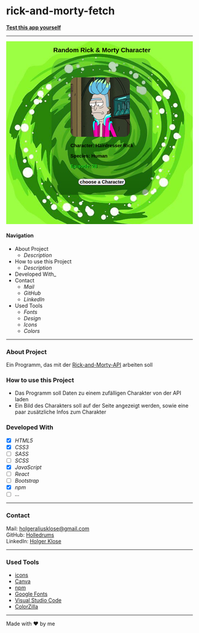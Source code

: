 # rick-and-morty-fetch

**[Test this app yourself](https://holledrums.github.io/randomRickAndMorty/)**

---

![screenshot page](./img/pageR%26M.png)

#### Navigation

- About Project
  - _Description_
- How to use this Project
  - _Description_
- Developed With\_
- Contact
  - _Mail_
  - _GitHub_
  - _LinkedIn_
- Used Tools
  - _Fonts_
  - _Design_
  - _Icons_
  - _Colors_

---

### About Project

Ein Programm, das mit der [Rick-and-Morty-API](https://rickandmortyapi.com/documentation) arbeiten soll

### How to use this Project

- Das Programm soll Daten zu einem zufälligen Charakter von der API laden
- Ein Bild des Charakters soll auf der Seite angezeigt werden, sowie eine paar zusätzliche Infos zum Charakter

### Developed With

- [x] _HTML5_
- [x] _CSS3_
- [ ] _SASS_
- [ ] _SCSS_
- [x] _JavaScript_
- [ ] _React_
- [ ] _Bootstrap_
- [x] _npm_
- [ ] _..._

---

### Contact

Mail: <holgeraliusklose@gmail.com><br>
GitHub: [Holledrums](https://github.com/holledrums)<br>
LinkedIn: [Holger Klose](https://www.linkedin.com/in/holger-klose-240831147/)

---

### Used Tools

- [icons](https://)
- [Canva](https://www.canva.com/)
- [npm](https://www.npmjs.com/)
- [Google Fonts](https://fonts.google.com/)
- [Visual Studio Code](https://code.visualstudio.com/)
- [ColorZilla](https://www.colorzilla.com/chrome/)

---

Made with ❤️ by me
